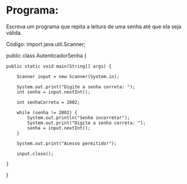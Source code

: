 <h1>Programa:</h1>

Escreva um programa que repita a leitura de uma senha até que ela seja válida.

Código:
import java.util.Scanner;

public class AutenticadorSenha {

	public static void main(String[] args) {
		
		Scanner input = new Scanner(System.in);
				
		System.out.print("Digite a senha correta: ");
		int senha = input.nextInt();
		
		int senhaCorreta = 2002;
		
		while (senha != 2002) {
			System.out.println("Senha incorreta!");
			System.out.print("Digite a senha correta: ");
			senha = input.nextInt();
		}
		
		System.out.print("Acesso permitido!");
		
		input.close();

	}

}
